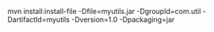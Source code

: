 mvn install:install-file -Dfile=myutils.jar -DgroupId=com.util -DartifactId=myutils -Dversion=1.0 -Dpackaging=jar